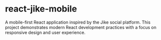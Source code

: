 # react-jike-mobile
A mobile-first React application inspired by the Jike social platform. This project demonstrates modern React development practices with a focus on responsive design and user experience.

